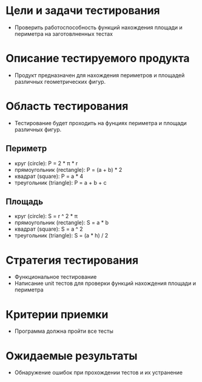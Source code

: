 # Цели и задачи тестирования
- Проверить работоспособность функций нахождения площади и периметра на заготовлненных тестах

# Описание тестируемого продукта
- Продукт предназначен для нахождения периметров и площадей различных геометрических фигур.

# Область тестирования
- Тестирование будет проходить на фунциях периметра и площади различных фигур.

## Периметр
- круг (circle): P =  2 &#42; π &#42; r
- прямоугольник (rectangle): P = (a + b) &#42; 2
- квадрат (square): P = a &#42; 4
- треугольник (triangle): P = a + b + c

## Площадь
- круг (circle): S = r ^ 2 &#42; π
- прямоугольник (rectangle): S = a &#42; b
- квадрат (square): S = a ^ 2
- треугольник (triangle): S =  (a &#42; h) / 2

# Стратегия тестирования
- Функциональное тестирование
- Написание unit тестов для проверки функций нахождения площади и периметра

# Критерии приемки
- Программа должна пройти все тесты

# Ожидаемые результаты
- Обнаружение ошибок при прохождении тестов и их устранение